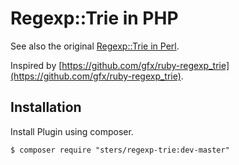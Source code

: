 # Regexp::Trie in PHP

See also the original [Regexp::Trie in Perl](https://metacpan.org/pod/Regexp::Trie).

Inspired by [https://github.com/gfx/ruby-regexp_trie](https://github.com/gfx/ruby-regexp_trie).


## Installation

Install Plugin using composer.

```
$ composer require "sters/regexp-trie:dev-master"
```

